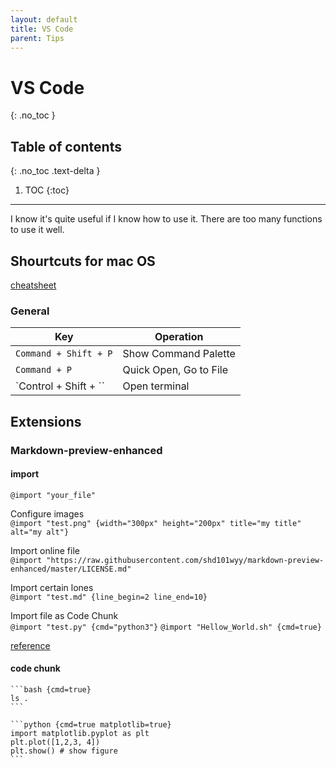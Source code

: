 ```yaml
---
layout: default
title: VS Code
parent: Tips
---
```


# VS Code
{: .no_toc }

## Table of contents
{: .no_toc .text-delta }

1. TOC
{:toc}

---

I know it's quite useful if I know how to use it.
There are too many functions to use it well.

## Shourtcuts for mac OS
[cheatsheet](https://code.visualstudio.com/shortcuts/keyboard-shortcuts-macos.pdf)

### General

|  Key  |  Operation  |
| ---- | ---- |
|  `Command + Shift + P`  |  Show Command Palette  |
|  `Command + P`  |  Quick Open, Go to File  |
|  `Control + Shift + ``  |  Open terminal |

## Extensions

### Markdown-preview-enhanced

#### import

`@import "your_file"`  

Configure images  
`@import "test.png" {width="300px" height="200px" title="my title" alt="my alt"}`

Import online file  
`@import "https://raw.githubusercontent.com/shd101wyy/markdown-preview-enhanced/master/LICENSE.md"`

Import certain lones  
`@import "test.md" {line_begin=2 line_end=10}`

Import file as Code Chunk  
`@import "test.py" {cmd="python3"}`
`@import "Hellow_World.sh" {cmd=true}`

[reference](https://shd101wyy.github.io/markdown-preview-enhanced/#/file-imports)

#### code chunk

````
```bash {cmd=true}
ls .
```
````

````
```python {cmd=true matplotlib=true}
import matplotlib.pyplot as plt
plt.plot([1,2,3, 4])
plt.show() # show figure
```
````




